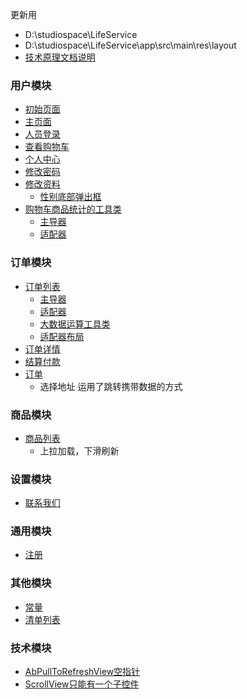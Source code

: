 更新用
- D:\studiospace\LifeService
- D:\studiospace\LifeService\app\src\main\res\layout
- [技术原理文档说明](README.md)
### 用户模块
- [初始页面](app/src/main/java/com/linyou/lifeservice/activity/SplashScreenActivity.java)
- [主页面](app/src/main/java/com/linyou/lifeservice/activity/MainActivity.java)
- [人员登录](app/src/main/java/com/linyou/lifeservice/activity/LoginAcitvity.java)
- [查看购物车](app/src/main/java/com/linyou/lifeservice/activity/ShoppingCarActivity.java)
- [个人中心](app/src/main/java/com/linyou/lifeservice/activity/UserCenterActivity.java)
- [修改密码](app/src/main/java/com/linyou/lifeservice/activity/ModifyPassWordActivity.java)
- [修改资料](app/src/main/java/com/linyou/lifeservice/activity/UserInfoActivity.java)
    - [性别底部弹出框](app/src/main/java/com/linyou/lifeservice/customdialog/PopSexDialog.java)
- [购物车商品统计的工具类](app/src/main/java/com/linyou/lifeservice/utils/OrderUtil.java)
    - [主导器](app/src/main/java/com/linyou/lifeservice/model/ShoppingCarModel.java)
    - [适配器](app/src/main/java/com/linyou/lifeservice/adapter/ShopCarAdapter.java)
### 订单模块
- [订单列表](app/src/main/java/com/linyou/lifeservice/activity/OrderListActivity.java)
    - [主导器](app/src/main/java/com/linyou/lifeservice/model/OrderListModel.java)
    - [适配器](app/src/main/java/com/linyou/lifeservice/adapter/OrderAdapter.java)
    - [大数据运算工具类](app/src/main/java/com/linyou/lifeservice/utils/ArithUtil.java)
    - [适配器布局](app/src/main/res/layout/order_item.xml)
- [订单详情](app/src/main/java/com/linyou/lifeservice/activity/OrderDetailActivity.java)
- [结算付款](app/src/main/java/com/linyou/lifeservice/activity/ConfirmActivity.java)
- [订单](app/src/main/java/com/linyou/lifeservice/activity/ConfirmActivity.java)
    - 选择地址 运用了跳转携带数据的方式
### 商品模块
- [商品列表](app/src/main/java/com/linyou/lifeservice/activity/GoodsListActivity.java)
    - 上拉加载，下滑刷新
### 设置模块
- [联系我们](app/src/main/java/com/linyou/lifeservice/activity/ContactUsActivity.java)
### 通用模块
- [注册](app/src/main/java/com/linyou/lifeservice/activity/RegisterAcitivty.java)

### 其他模块
- [常量](app/src/main/java/com/linyou/lifeservice/Constant.java)
- [清单列表](app/src/main/AndroidManifest.xml)
### 技术模块
- [AbPullToRefreshView空指针](resource/AbPullToRefreshView空指针.md)
- [ScrollView只能有一个子控件](resource/ScrollView只能有一个子控件.md)


